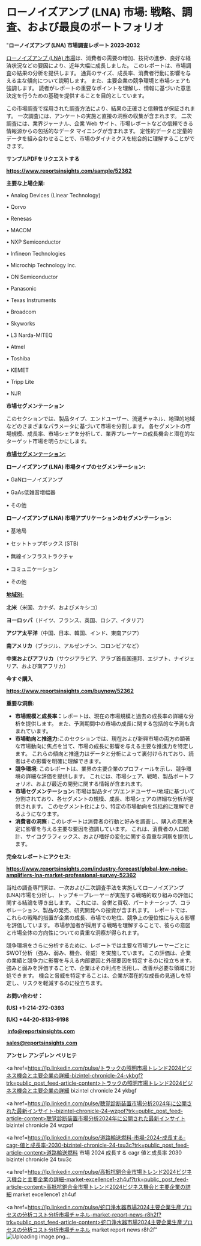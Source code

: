 # ローノイズアンプ (LNA) 市場: 戦略、調査、および最良のポートフォリオ

"<strong>ローノイズアンプ (LNA) 市場調査レポート 2023-2032</strong>

<a href=https://www.reportsinsights.com/sample/52362>ローノイズアンプ (LNA) 市場</a>は、消費者の需要の増加、技術の進歩、良好な経済状況などの要因により、近年大幅に成長しました。 このレポートは、市場調査の結果の分析を提供します。 通貨のサイズ、成長率、消費者行動に影響を与える主な傾向について説明します。 また、主要企業の競争環境と市場シェアも強調します。 読者がレポートの重要なポイントを理解し、情報に基づいた意思決定を行うための基礎を提供することを目的としています。

この市場調査で採用された調査方法により、結果の正確さと信頼性が保証されます。 一次調査には、アンケートの実施と直接の洞察の収集が含まれます。 二次調査には、業界ジャーナル、企業 Web サイト、市場レポートなどの信頼できる情報源からの包括的なデータ マイニングが含まれます。 定性的データと定量的データを組み合わせることで、市場のダイナミクスを総合的に理解することができます。

<strong><b>サンプルPDFをリクエストする</b></strong>

<a href=https://www.reportsinsights.com/sample/52362><strong><u>https://www.reportsinsights.com/sample/52362</u></strong></a>

<strong>主要な上場企業:</strong>

• Analog Devices (Linear Technology)

• Qorvo

• Renesas

• MACOM

• NXP Semiconductor

• Infineon Technologies

• Microchip Technology Inc.

• ON Semiconductor

• Panasonic

• Texas Instruments

• Broadcom

• Skyworks

• L3 Narda-MITEQ

• Atmel

• Toshiba

• KEMET

• Tripp Lite

• NJR

<strong>市場セグメンテーション</strong>

このセクションでは、製品タイプ、エンドユーザー、流通チャネル、地理的地域などのさまざまなパラメータに基づいて市場を分割します。 各セグメントの市場規模、成長率、市場シェアを分析して、業界プレーヤーの成長機会と潜在的なターゲット市場を明らかにします。

<strong><u>市場セグメンテーション</u></strong><strong><u>:</u></strong>

<strong>ローノイズアンプ (LNA) 市場タイプのセグメンテーション:</strong>

• GaNローノイズアンプ

• GaAs低雑音増幅器

• その他

<strong>ローノイズアンプ (LNA) 市場アプリケーションのセグメンテーション:</strong>

• 基地局

• セットトップボックス (STB)

• 無線インフラストラクチャ

• コミュニケーション

• その他

<strong><u>地域別</u></strong><strong><u>:</u></strong>

<strong>北米</strong>（米国、カナダ、およびメキシコ）

<strong>ヨーロッパ</strong>（ドイツ、フランス、英国、ロシア、イタリア）

<strong>アジア太平洋</strong>（中国、日本、韓国、インド、東南アジア）

<strong>南アメリカ</strong>（ブラジル、アルゼンチン、コロンビアなど）

<strong>中東およびアフリカ</strong>（サウジアラビア、アラブ首長国連邦、エジプト、ナイジェリア、および南アフリカ）

<strong>今すぐ購入</strong>

<a href=https://www.reportsinsights.com/buynow/52362><strong><u>https://www.reportsinsights.com/buynow/52362</u></strong></a>

<strong>重要な洞察:</strong>
<ul>
  <li><strong>市場規模と成長率：</strong>レポートは、現在の市場規模と過去の成長率の詳細な分析を提供します。 また、予測期間中の市場の成長に関する包括的な予測も含まれています。</li>
  <li><strong>市場動向と推進力:</strong>このセクションでは、現在および新興市場の両方の顕著な市場動向に焦点を当て、市場の成長に影響を与える主要な推進力を特定します。 これらの傾向と推進力はデータと分析によって裏付けられており、読者はその影響を明確に理解できます。</li>
  <li><strong>競争環境</strong>: このレポートは、業界の主要企業のプロフィールを示し、競争環境の詳細な評価を提供します。 これには、市場シェア、戦略、製品ポートフォリオ、および最近の開発に関する情報が含まれます。</li>
  <li><strong>市場セグメンテーション: </strong>市場は製品タイプ/エンドユーザー/地域に基づいて分割されており、各セグメントの規模、成長、市場シェアの詳細な分析が提供されます。 このセグメント化により、特定の市場動向を包括的に理解できるようになります。</li>
  <li><strong>消費者の洞察 : </strong>このレポートは消費者の行動と好みを調査し、購入の意思決定に影響を与える主要な要因を強調しています。 これは、消費者の人口統計、サイコグラフィックス、および嗜好の変化に関する貴重な洞察を提供します。</li>
</ul>
<strong>完全なレポートにアクセス:</strong>

<a href=https://www.reportsinsights.com/industry-forecast/global-low-noise-amplifiers-lna-market-professional-survey-52362><strong><u><b>https://www.reportsinsights.com/industry-forecast/global-low-noise-amplifiers-lna-market-professional-survey-52362</b></u></strong></a>

当社の調査専門家は、一次および二次調査手法を実施してローノイズアンプ (LNA)市場を分析し、トップキープレーヤーが実施する戦略的取り組みの評価に関する結論を導き出します。 これには、合併と買収、パートナーシップ、コラボレーション、製品の発売、研究開発への投資が含まれます。 レポートでは、これらの戦略的措置が企業の成長、市場での地位、競争上の優位性に与える影響を評価しています。 市場参加者が採用する戦略を理解することで、彼らの意図と市場全体の方向性についての貴重な洞察が得られます。

競争環境をさらに分析するために、レポートでは主要な市場プレーヤーごとにSWOT分析（強み、弱み、機会、脅威）を実施しています。 この評価は、企業の業績と競争力に影響を与える内部要因と外部要因を特定するのに役立ちます。 強みと弱みを評価することで、企業はその利点を活用し、改善が必要な領域に対処できます。 機会と脅威を特定することは、企業が潜在的な成長の見通しを特定し、リスクを軽減するのに役立ちます。

<strong>お問い合わせ：</strong>

<strong>(US) +1-214-272-0393</strong>

<strong>(UK) +44-20-8133-9198</strong>

<strong> </strong><a href=info@reportsinsights.com><strong><u>info@reportsinsights.com</u></strong></a>

<a href=sales@reportsinsights.com><strong><u>sales@reportsinsights.com</u></strong></a>

<strong>アンセレ アンデレン ベリヒテ</strong>

<a href=https://jp.linkedin.com/pulse/トラックの照明市場トレンド2024ビジネス機会と主要企業の詳細-bizintel-chronicle-24-ykbgf?trk=public_post_feed-article-content>トラックの照明市場トレンド2024ビジネス機会と主要企業の詳細 bizintel chronicle 24 ykbgf</a>

<a href=https://jp.linkedin.com/pulse/聴覚診断装置市場分析2024年に公開された最新インサイト-bizintel-chronicle-24-wzpof?trk=public_post_feed-article-content>聴覚診断装置市場分析2024年に公開された最新インサイト bizintel chronicle 24 wzpof</a>

<a href=https://jp.linkedin.com/pulse/道路輸送燃料-市場-2024-成長する-cagr-値と成長率-2030-bizintel-chronicle-24-txu3c?trk=public_post_feed-article-content>道路輸送燃料 市場 2024 成長する cagr 値と成長率 2030 bizintel chronicle 24 txu3c</a>

<a href=https://jp.linkedin.com/pulse/高抵抗銅合金市場トレンド2024ビジネス機会と主要企業の詳細-market-excellence1-zh4uf?trk=public_post_feed-article-content>高抵抗銅合金市場トレンド2024ビジネス機会と主要企業の詳細 market excellence1 zh4uf</a>

<a href=https://jp.linkedin.com/pulse/蛇口浄水器市場2024主要企業生産プロセスの分析コスト分析市場チャネル-market-report-news-r8h2f?trk=public_post_feed-article-content>蛇口浄水器市場2024主要企業生産プロセスの分析コスト分析市場チャネル market report news r8h2f</a>"
![Uploading image.png…]()

